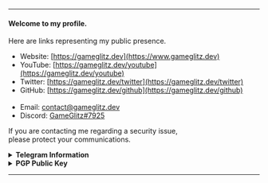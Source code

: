 
---

#### Welcome to my profile.
Here are links representing my public presence.
- Website: [https://gameglitz.dev](https://www.gameglitz.dev)
- YouTube: [https://gameglitz.dev/youtube](https://gameglitz.dev/youtube)
- Twitter: [https://gameglitz.dev/twitter](https://gameglitz.dev/twitter)
- GitHub: [https://gameglitz.dev/github](https://gameglitz.dev/github)<br><br>
- Email: [contact@gameglitz.dev](mailto://contact@gameglitz.dev)
- Discord: [GameGlitz#7925](https://discord.com/users/713212769570127935)

If you are contacting me regarding a security issue,<br>
please protect your communications.

<details>
  <summary><strong>Telegram Information</strong></summary>
  
  If you would like an easy method of contacting me with encryption, a Telegram-based secret chat is one of my trusted methods of conviniently communicating safely.
  
  You may contact me with @GameGlitz, documentation on creating a secret chat is available <a href="https://telegram.org/faq#:~:text=Secret%20chats%20are%20meant%20for,(more%20on%20this%20here)">here</a>.
</details>

<details>
  <summary><strong>PGP Public Key</strong></summary><br>
  
  Currently, I will not be relying on my PGP key for communications, so Telegram is going to be the only option.
  Therefore, I recommend Telegram is used as it will allow for me to solve the security issue sooner, rather than later.
</details>

---
